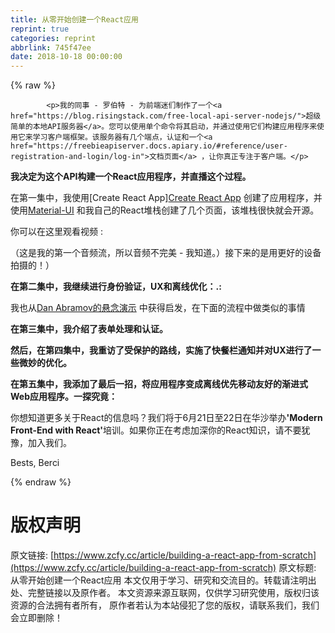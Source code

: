 ```yaml
---
title: 从零开始创建一个React应用
reprint: true
categories: reprint
abbrlink: 745f47ee
date: 2018-10-18 00:00:00
---
```


{% raw %}

            <p>我的同事 - 罗伯特 - 为前端迷们制作了一个<a href="https://blog.risingstack.com/free-local-api-server-nodejs/">超级简单的本地API服务器</a>。您可以使用单个命令将其启动，并通过使用它们构建应用程序来使用它来学习客户端框架。该服务器有几个端点，认证和一个<a href="https://freebieapiserver.docs.apiary.io/#reference/user-registration-and-login/log-in">文档页面</a> ，让你真正专注于客户端。</p>
<p><strong>我决定为这个API构建一个React应用程序，并直播这个过程。</strong></p>
<p>在第一集中，我使用[Create React App]<a href="https://github.com/facebook/create-react-app">Create React App</a> 创建了应用程序，并使用<a href="http://www.material-ui.com/#/">Material-UI</a> 和我自己的React堆栈创建了几个页面，该堆栈很快就会开源。</p>
<p>你可以在这里观看视频 :</p>
<p>（这是我的第一个音频流，所以音频不完美 - 我知道。）接下来的是用更好的设备拍摄的！）</p>
<p><strong>在第二集中，我继续进行身份验证，UX和离线优化：.:</strong></p>
<p>我也从<a href="https://www.youtube.com/watch?v=v6iR3Zk4oDY">Dan Abramov的悬念演示</a> 中获得启发，在下面的流程中做类似的事情</p>
<p><strong>在第三集中，我介绍了表单处理和认证。</strong></p>
<p><strong>然后，在第四集中，我重访了受保护的路线，实施了快餐栏通知并对UX进行了一些微妙的优化。</strong></p>
<p><strong>在第五集中，我添加了最后一招，将应用程序变成离线优先移动友好的渐进式Web应用程序。一探究竟：</strong> </p>
<p>你想知道更多关于React的信息吗？我们将于6月21日至22日在华沙举办<strong>'Modern Front-End with React'</strong>培训。如果你正在考虑加深你的React知识，请不要犹豫，加入我们。</p>
<p>Bests, Berci</p>

          
{% endraw %}

# 版权声明
原文链接: [https://www.zcfy.cc/article/building-a-react-app-from-scratch](https://www.zcfy.cc/article/building-a-react-app-from-scratch)
原文标题: 从零开始创建一个React应用
本文仅用于学习、研究和交流目的。转载请注明出处、完整链接以及原作者。
本文资源来源互联网，仅供学习研究使用，版权归该资源的合法拥有者所有，
原作者若认为本站侵犯了您的版权，请联系我们，我们会立即删除！
